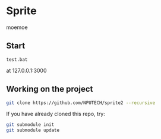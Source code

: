 # Sprite
moemoe

## Start
    test.bat

at 127.0.0.1:3000

## Working on the project
```sh
git clone https://github.com/NPUTECH/sprite2 --recursive
```

If you have already cloned this repo, try:
```sh
git submodule init
git submodule update
```
